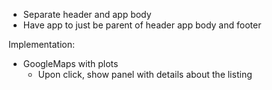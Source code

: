 - Separate header and app body
- Have app to just be parent of header app body and footer

Implementation:
- GoogleMaps with plots
  - Upon click, show panel with details about the listing
